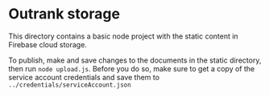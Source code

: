 # Outrank storage
This directory contains a basic node project with the static content in Firebase cloud storage.

To publish, make and save changes to the documents in the static directory, then run `node upload.js`. Before you do so, make sure to get a copy of the service account credentials and save them to `../credentials/serviceAccount.json`